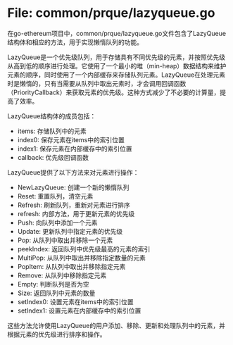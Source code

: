 # File: common/prque/lazyqueue.go

在go-ethereum项目中，common/prque/lazyqueue.go文件包含了LazyQueue结构体和相应的方法，用于实现懒惰队列的功能。

LazyQueue是一个优先级队列，用于存储具有不同优先级的元素，并按照优先级从高到低的顺序进行处理。它使用了一个最小的堆（min-heap）数据结构来维护元素的顺序，同时使用了一个内部缓存来存储队列元素。LazyQueue在处理元素时是懒惰的，只有当需要从队列中取出元素时，才会调用回调函数（PriorityCallback）来获取元素的优先级。这种方式减少了不必要的计算量，提高了效率。

LazyQueue结构体的成员包括：
- items: 存储队列中的元素
- index0: 保存元素在items中的索引位置
- index1: 保存元素在内部缓存中的索引位置
- callback: 优先级回调函数

LazyQueue提供了以下方法来对元素进行操作：
- NewLazyQueue: 创建一个新的懒惰队列
- Reset: 重置队列，清空元素
- Refresh: 刷新队列，重新对元素进行排序
- refresh: 内部方法，用于更新元素的优先级
- Push: 向队列中添加一个元素
- Update: 更新队列中指定元素的优先级
- Pop: 从队列中取出并移除一个元素
- peekIndex: 返回队列中优先级最高的元素的索引
- MultiPop: 从队列中取出并移除指定数量的元素
- PopItem: 从队列中取出并移除指定元素
- Remove: 从队列中移除指定元素
- Empty: 判断队列是否为空
- Size: 返回队列中元素的数量
- setIndex0: 设置元素在items中的索引位置
- setIndex1: 设置元素在内部缓存中的索引位置

这些方法允许使用LazyQueue的用户添加、移除、更新和处理队列中的元素，并根据元素的优先级进行排序和操作。

